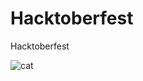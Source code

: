 # Hacktoberfest
Hacktoberfest

![cat](http://thecatapi.com/api/images/get?raw=true&format=src&type=gif)